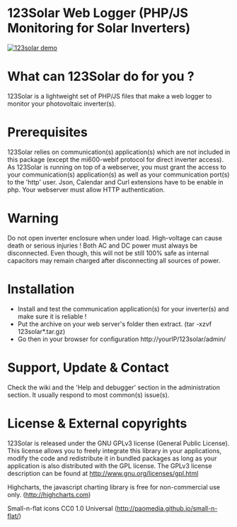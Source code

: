 # 123Solar Web Logger (PHP/JS Monitoring for Solar Inverters)

[![123solar demo](https://filedn.eu/lA1ykXBhnSe0rOKmNzxOM2H/images/123s/123ss.png)](https://youtu.be/S6DIP39dG7s "123solar demo")

# What can 123Solar do for you ?
123Solar is a lightweight set of PHP/JS files that make a web logger to monitor your photovoltaic inverter(s).
    
# Prerequisites
123Solar relies on communication(s) application(s) which are not included in this package (except the mi600-webif protocol for direct inverter access).
As 123Solar is running on top of a webserver, you must grant the access to your communication(s) application(s) as well as your communication port(s) to the 'http' user.
Json, Calendar and Curl extensions have to be enable in php. Your webserver must allow HTTP authentication.
  
# Warning
Do not open inverter enclosure when under load. High-voltage can cause death or serious injuries !
Both AC and DC power must always be disconnected. Even though, this will not be still 100% safe as internal capacitors may remain charged after disconnecting all sources of power.

# Installation
- Install and test the communication application(s) for your inverter(s) and make sure it is reliable !
- Put the archive on your web server's folder then extract. (tar -xzvf 123solar*.tar.gz)
- Go then in your browser for configuration http://yourIP/123solar/admin/

# Support, Update & Contact
Check the wiki and the 'Help and debugger' section in the administration section. It usually respond to most common(s) issue(s).
  
# License & External copyrights
123Solar is released under the GNU GPLv3 license (General Public License).
This license allows you to freely integrate this library in your applications, modify the code and redistribute it in bundled packages as long as your application is also distributed with the GPL license. 
The GPLv3 license description can be found at http://www.gnu.org/licenses/gpl.html

Highcharts, the javascript charting library is free for non-commercial use only. (http://highcharts.com)

Small-n-flat icons CC0 1.0 Universal (http://paomedia.github.io/small-n-flat/)
